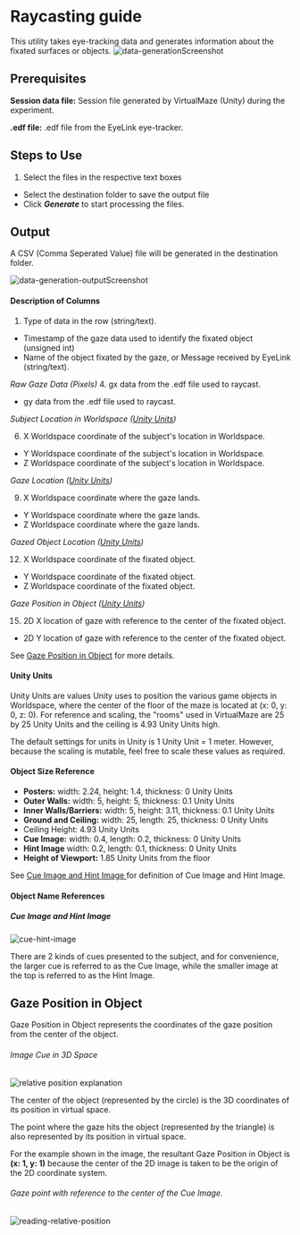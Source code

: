 # Raycasting guide
This utility takes eye-tracking data and generates information about the fixated surfaces or objects.
![data-generationScreenshot](/docs/images/data-generation.PNG)

## Prerequisites
**Session data file:** Session file generated by VirtualMaze (Unity) during the experiment.

**.edf file:** .edf file from the EyeLink eye-tracker.

## Steps to Use
1. Select the files in the respective text boxes
+ Select the destination folder to save the output file
+ Click ***Generate*** to start processing the files.

## Output
A CSV (Comma Seperated Value) file will be generated in the destination folder.

![data-generation-outputScreenshot](/docs/images/data-generation-output.PNG)

#### Description of Columns
1. Type of data in the row (string/text).
- Timestamp of the gaze data used to identify the fixated object (unsigned int)
- Name of the object fixated by the gaze, or Message received by EyeLink (string/text).

*Raw Gaze Data (Pixels)*
4. gx data from the .edf file used to raycast.
- gy data from the .edf file used to raycast.

*Subject Location in Worldspace ([Unity Units](#unity-units))*

6. X Worldspace coordinate of the subject's location in Worldspace.
- Y Worldspace coordinate of the subject's location in Worldspace.
- Z Worldspace coordinate of the subject's location in Worldspace.

*Gaze Location ([Unity Units](#unity-units))*

9. X Worldspace coordinate where the gaze lands.
- Y Worldspace coordinate where the gaze lands.
- Z Worldspace coordinate where the gaze lands.

*Gazed Object Location ([Unity Units](#unity-units))*

12. X Worldspace coordinate of the fixated object.
- Y Worldspace coordinate of the fixated object.
- Z Worldspace coordinate of the fixated object.

*Gaze Position in Object ([Unity Units](#unity-units))*

15. 2D X location of gaze with reference to the center of the fixated object.
- 2D Y location of gaze with reference to the center of the fixated object.

See [Gaze Position in Object](#gaze-position-in-object) for more details.

#### Unity Units
Unity Units are values Unity uses to position the various game objects in Worldspace, where the center of the floor of the maze is located at (x: 0, y: 0, z: 0). For reference and scaling, the "rooms" used in VirtualMaze are 25 by 25 Unity Units and the ceiling is 4.93 Unity Units high.

The default settings for units in Unity is 1 Unity Unit = 1 meter. However, because the scaling is mutable, feel free to scale these values as required.

#### Object Size Reference

- **Posters:** width: 2.24, height: 1.4, thickness: 0 Unity Units
- **Outer Walls:** width: 5, height: 5, thickness: 0.1 Unity Units
- **Inner Walls/Barriers:** width: 5, height: 3.11, thickness: 0.1 Unity Units
- **Ground and Ceiling:** width: 25, length: 25, thickness: 0 Unity Units
- Ceiling Height: 4.93 Unity Units
- **Cue Image:** width: 0.4, length: 0.2, thickness: 0 Unity Units
- **Hint Image** width: 0.2, length: 0.1, thickness: 0 Unity Units
- **Height of Viewport:** 1.85 Unity Units from the floor

See [Cue Image and Hint Image ](#cueImage-and-hintImage) for definition of Cue Image and Hint Image.

#### Object Name References

##### Cue Image and Hint Image
![cue-hint-image](/docs/images/cue-hint-image.png)

There are 2 kinds of cues presented to the subject, and for convenience, the larger cue is referred to as the Cue Image, while the smaller image at the top is referred to as the Hint Image.


## Gaze Position in Object
Gaze Position in Object represents the coordinates of the gaze position from the center of the object.

###### Image Cue in 3D Space
![relative position explanation](/docs/images/relativePos-explaination.png)

The center of the object (represented by the circle) is the 3D coordinates of its position in virtual space.

The point where the gaze hits the object (represented by the triangle) is also represented by its position in virtual space.

For the example shown in the image, the resultant Gaze Position in Object is **(x: 1, y: 1)** because the center of the 2D image is taken to be the origin of the 2D coordinate system.

###### Gaze point with reference to the center of the Cue Image.
![reading-relative-position](/docs/images/reading-relative-position.png)
